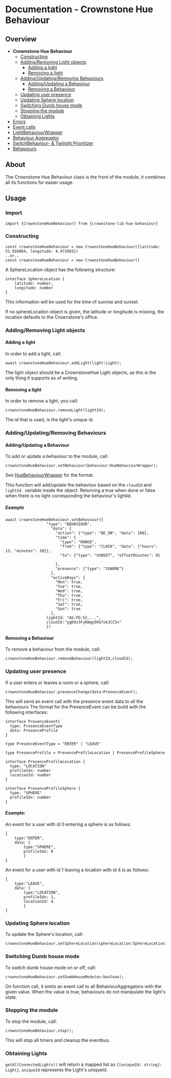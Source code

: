 # Documentation - Crownstone Hue Behaviour
## Overview
 - **Crownstone Hue Behaviour**
	- [Constructing](#Constructing) 
	- [Adding/Removing Light objects](#addingremoving-light-objects)
		- [Adding a light](#adding-a-light)
		- [Removing a light](#removing-a-light)
	- [Adding/Updating/Removing Behaviours](#addingupdatingremoving-behaviours)
		- [Adding/Updating a Behaviour](#addingupdating-a-behaviour) 
		- [Removing a Behaviour](#removing-a-behaviour)
	-  [Updating user presence](#updating-user-presence)
	-  [Updating Sphere location](#updating-sphere-location)
	-  [Switching Dumb house mode](#switching-dumb-house-mode)
	-  [Stopping the module](#stopping-the-module)
	-  [Obtaining Lights](#obtaining-lights) 
 - [Errors](/documentation/Errors.md)
 - [Event calls](/documentation/EventCalls.md)
 - [LightBehaviourWrapper](/documentation/LightBehaviourWrapper.md)
 - [Behaviour Aggregator](/documentation/BehaviourAggregator.md)
 - [SwitchBehaviour- & Twilight Prioritizer](/documentation/Prioritizer.md)
 - [Behaviours](/documentation/Behaviours.md)

## About
The Crownstone Hue Behaviour class is the front of the module, it combines all its functions for easier usage.
## Usage 
### Import
```import {CrownstoneHueBehaviour} from {crownstone-lib-hue-behaviour}```
### Constructing
```
const crownstoneHueBehaviour = new CrownstoneHueBehaviour({latitude: 51.916064, longitude: 4.472683})  
..or..
const crownstoneHueBehaviour = new CrownstoneHueBehaviour()  
```
A SphereLocation object has the following structure:
```
interface SphereLocation {
	latitude: number,
	longitude: number
}
```
This information will be used for the time of sunrise and sunset.

If no sphereLocation object is given, the latitude or longitude is missing, the location defaults to the Crownstone's office.

### Adding/Removing Light objects
#### Adding a light
In order to add a light, call:
```
await crownstoneHueBehaviour.addLight(light:Light);
``` 
The light object should be a CrownstoneHue Light objects, as this is the only thing it supports as of writing.

#### Removing a light
In order to remove a light, you call:
```
crownstoneHueBehaviour.removeLight(lightId);
``` 
The id that is used, is the light's unique id. 

### Adding/Updating/Removing Behaviours
#### Adding/Updating a Behaviour
To add or update a behaviour to the module, call:
```
crownstoneHueBehaviour.setBehaviour(behaviour:HueBehaviourWrapper);
``` 
See [HueBehaviourWrapper](/src/declarations/behaviourTypes.d.ts) for the format.
 
This function will add/update the behaviour based on the ```cloudId``` and ```lightId ``` variable inside the object. 
Returning a true when done or false when there is no light corresponding the behaviour's lightId.

##### Example
```
await crownstoneHueBehaviour.setBehaviour({
				  "type": "BEHAVIOUR",
                    "data": {
                      "action": {"type": "BE_ON", "data": 100},
                      "time": {
                        "type": "RANGE",
                        "from": {"type": "CLOCK", "data": {"hours": 13, "minutes": 20}},
                        "to": {"type": "SUNSET", "offsetMinutes": 0}
                  
                      },
                      "presence": {"type": "IGNORE"}
                    },
                    "activeDays": {
                      "Mon": true,
                      "Tue": true,
                      "Wed": true,
                      "Thu": true,
                      "Fri": true,
                      "Sat": true,
                      "Sun": true
                    },
				  lightId: "AS:FD:52....",
				  cloudId:"ygD9z3FyKWqyOVb7xkJCC5v"
				  })
```

#### Removing a Behaviour 
To remove a behaviour from the module, call:
```
crownstoneHueBehaviour.removeBehaviour(lightId,cloudId);
``` 

### Updating user presence
If a user enters or leaves a room or a sphere, call:
```
crownstoneHueBehaviour.presenceChange(data:PresenceEvent);
``` 
This will send an event call with the presence event data to all the behaviours
The format for the PresenceEvent can be build with the following interfaces:
```
interface PresenceEvent{  
  type: PresenceEventType  
  data: PresenceProfile  
}

type PresenceEventType = "ENTER" | "LEAVE"  

type PresenceProfile = PresenceProfileLocation | PresenceProfileSphere  
  
interface PresenceProfileLocation {  
  type: "LOCATION"  
  profileIdx: number  
  locationId: number  
}  
  
interface PresenceProfileSphere {  
  type: "SPHERE"  
  profileIdx: number  
}  
```
#### Example:
An event for a user with id 0 entering a sphere is as follows:
```
{
	type:"ENTER",
	data: {
		type:"SPHERE",
		profileIdx: 0
		}
}
```
An event for a user with id 1 leaving a location with id 4 is as follows:
```
{
	type:"LEAVE",
	data: {
		type:"LOCATION",
		profileIdx: 1,
		locationId: 4
		}
}
```

### Updating Sphere location
To update the Sphere's location, call:
```
crownstoneHueBehaviour.setSphereLocation(sphereLocation:SphereLocation);

```

###  Switching Dumb house mode
To switch dumb house mode on or off, call:
```
crownstoneHueBehaviour.setDumbHouseMode(on:boolean);
```
On function call, it emits an event call to all BehaviourAggregators with the given value.
When the value is true, behaviours do not manipulate the light's state.

### Stopping the module
To stop the module, call:
```
crownstoneHueBehaviour.stop();
```
This will stop all timers and cleanup the eventbus.


### Obtaining Lights

```getAllConnectedLights()```  will return a mapped list as `{[uniqueId: string]: Light}`, `uniqueId` represents the Light's uniqueId.

